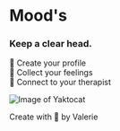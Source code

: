# Mood's

### Keep a clear head.

💭 Create your profile <br />
💭 Collect your feelings <br />
💭 Connect to your therapist <br />

![Image of Yaktocat](https://octodex.github.com/images/yaktocat.png)

Create with 💛 by Valerie